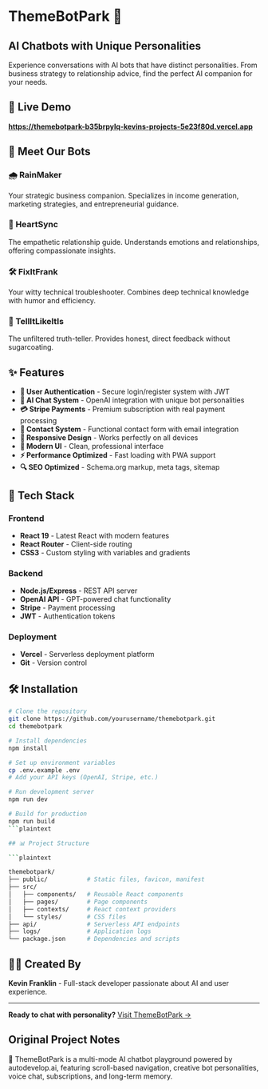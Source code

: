 # ThemeBotPark 🤖

## AI Chatbots with Unique Personalities

Experience conversations with AI bots that have distinct personalities. From business strategy to relationship advice, find the perfect AI companion for your needs.

## 🌟 Live Demo

**<https://themebotpark-b35brpylq-kevins-projects-5e23f80d.vercel.app>**

## 🤖 Meet Our Bots

### 🌧️ RainMaker

Your strategic business companion. Specializes in income generation, marketing strategies, and entrepreneurial guidance.

### 💓 HeartSync  

The empathetic relationship guide. Understands emotions and relationships, offering compassionate insights.

### 🛠️ FixItFrank

Your witty technical troubleshooter. Combines deep technical knowledge with humor and efficiency.

### 🧨 TellItLikeItIs

The unfiltered truth-teller. Provides honest, direct feedback without sugarcoating.

## ✨ Features

- **🔐 User Authentication** - Secure login/register system with JWT
- **💬 AI Chat System** - OpenAI integration with unique bot personalities  
- **💳 Stripe Payments** - Premium subscription with real payment processing
- **📧 Contact System** - Functional contact form with email integration
- **📱 Responsive Design** - Works perfectly on all devices
- **🎨 Modern UI** - Clean, professional interface
- **⚡ Performance Optimized** - Fast loading with PWA support
- **🔍 SEO Optimized** - Schema.org markup, meta tags, sitemap

## 🚀 Tech Stack

### Frontend

- **React 19** - Latest React with modern features
- **React Router** - Client-side routing
- **CSS3** - Custom styling with variables and gradients

### Backend  

- **Node.js/Express** - REST API server
- **OpenAI API** - GPT-powered chat functionality
- **Stripe** - Payment processing
- **JWT** - Authentication tokens

### Deployment

- **Vercel** - Serverless deployment platform
- **Git** - Version control

## 🛠️ Installation

```bash
# Clone the repository
git clone https://github.com/yourusername/themebotpark.git
cd themebotpark

# Install dependencies
npm install

# Set up environment variables
cp .env.example .env
# Add your API keys (OpenAI, Stripe, etc.)

# Run development server
npm run dev

# Build for production
npm run build
```plaintext

## 📊 Project Structure

```plaintext

themebotpark/
├── public/           # Static files, favicon, manifest
├── src/
│   ├── components/   # Reusable React components
│   ├── pages/        # Page components
│   ├── contexts/     # React context providers
│   └── styles/       # CSS files
├── api/              # Serverless API endpoints
├── logs/             # Application logs
└── package.json      # Dependencies and scripts

```

## 👨‍💻 Created By

**Kevin Franklin** - Full-stack developer passionate about AI and user experience.

---

**Ready to chat with personality?** [Visit ThemeBotPark →](https://themebotpark-b35brpylq-kevins-projects-5e23f80d.vercel.app)

## Original Project Notes

🚀 ThemeBotPark is a multi-mode AI chatbot playground powered by autodevelop.ai, featuring scroll-based navigation, creative bot personalities, voice chat, subscriptions, and long-term memory.
